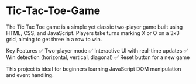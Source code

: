 # Tic-Tac-Toe-Game
The Tic Tac Toe game is a simple yet classic two-player game built using HTML, CSS, and JavaScript. Players take turns marking X or O on a 3x3 grid, aiming to get three in a row to win.

Key Features
✅ Two-player mode
✅ Interactive UI with real-time updates
✅ Win detection (horizontal, vertical, diagonal)
✅ Reset button for a new game

This project is ideal for beginners learning JavaScript DOM manipulation and event handling. 

